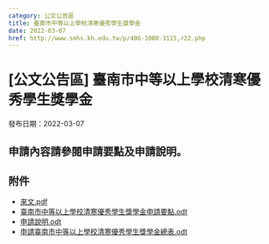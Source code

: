 ```yaml
---
category: 公文公告區
title: 臺南市中等以上學校清寒優秀學生獎學金
date: 2022-03-07
href: http://www.smhs.kh.edu.tw/p/406-1000-3115,r22.php
---
```


# [公文公告區] 臺南市中等以上學校清寒優秀學生獎學金

發布日期：2022-03-07

**申請內容請參閱申請要點及申請說明。**
---------------------

## 附件

- [來文.pdf](https://www.smhs.kh.edu.tw/var/file/0/1000/attach/11/pta_2884_4383461_42765.pdf)
- [臺南市中等以上學校清寒優秀學生獎學金申請要點.odt](https://www.smhs.kh.edu.tw/app/index.php?Action=downloadfile&file=WVhSMFlXTm9MekV4TDNCMFlWOHlPRGcxWHprd01qVXdNVEpmTkRJM05qVXViMlIw&fname=DGGGVWWX20XW11KKDGLKRKYWZSPKWTRLQO34XS10QPNPDC40QK20YSEG00OOJGEGSSWWHHLPA404FG14YW30TS24ECB035NKXTJDXWA034MKB001USSSXSFC00POHHKKDGA0NOZWVWKOHCICDGB044NKCCGDQPTWLKB4FCDGGGLKCDUSRK00DH2544LKNPGDXSOKSWLKIGRO40KKNPVX04PKYSB4KOUWCC5401SSMKLK11MPEDXWNK24OO30KO25WSJC40HCIH35GGCCZW30YSLLEC54JGFGDGCCZTXXB0HG05WWIGSWMKWSECB0MPNK41VX31FCLKMKGHUWSSOKHHTT)
- [申請說明.odt](https://www.smhs.kh.edu.tw/app/index.php?Action=downloadfile&file=WVhSMFlXTm9MekV4TDNCMFlWOHlPRGcyWHpFNU1qQTJOemRmTkRJM05qVXViMlIw&fname=WSGG01QKUSPO11HH50POSWXW143025RLRKFGDCNPQPQLFG40FCFCGHEGCCOKSWGHLOWWGGIHFGFGROMOMOMOQL00)
- [申請臺南市中等以上學校清寒優秀學生獎學金總表.odt](https://www.smhs.kh.edu.tw/app/index.php?Action=downloadfile&file=WVhSMFlXTm9MekV4TDNCMFlWOHlPRGczWHpVeU1EazFOVGRmTkRJM05qWXViMlIw&fname=WSGG01QKUSPO11HH50POSWXW143025RLYSFG04XSVXGDXW40DCMK01POWWOOB0OKWWTSUXHHA404LK14MOPKTSLOOPB0NOWSLPJDXWA0SWZW01B4FHA4CDFCPK445125DGA0DCXTPKDGDCGC50B0ZWNKNPGDQPROPOECZS0134OO45US4444TXXXDGVWIGGDKO30POXSIGRO14KKQPXT04QPXWB4KOSW14GGGHQKWW4001LLEDPOWWMORKNKOKLKWSJCHGXSCCQLSW40NK30OPA41454FCTTZTWWYXXXVSXSTXWWRKHCICKKWXROMPNK41VX31FCLKMKGHUWSSOKHHTT)
